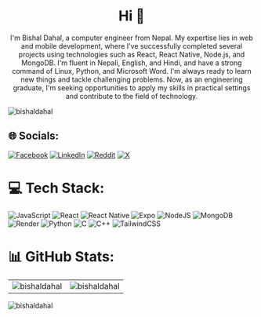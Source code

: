 <h1 align="center">Hi 👋</h1>
<p align="center">I'm Bishal Dahal, a computer engineer from Nepal. My expertise lies in web and mobile development, where I've successfully completed several projects using technologies such as React, React Native, Node.js, and MongoDB. I'm fluent in Nepali, English, and Hindi, and have a strong command of Linux, Python, and Microsoft Word. I'm always ready to learn new things and tackle challenging problems. Now, as an engineering graduate, I'm seeking opportunities to apply my skills in practical settings and contribute to the field of technology.
</p>
<!-- - 📫 How to reach me <a href="mailto:bishaldahal@duck.com">bishaldahal@duck.com</a><br>
 -->

<p align="left"><img src="https://github-profile-trophy.vercel.app/?username=bishaldahal&theme=juicyfresh&row=1" alt="bishaldahal" /> </p>

## 🌐 Socials:
[![Facebook](https://img.shields.io/badge/Facebook-%231877F2.svg?logo=Facebook&logoColor=white)](https://facebook.com/1) [![LinkedIn](https://img.shields.io/badge/LinkedIn-%230077B5.svg?logo=linkedin&logoColor=white)](https://linkedin.com/in/1) [![Reddit](https://img.shields.io/badge/Reddit-%23FF4500.svg?logo=Reddit&logoColor=white)](https://reddit.com/user/1) [![X](https://img.shields.io/badge/X-black.svg?logo=X&logoColor=white)](https://x.com/1) 

# 💻 Tech Stack:
![JavaScript](https://img.shields.io/badge/javascript-%23323330.svg?style=for-the-badge&logo=javascript&logoColor=%23F7DF1E) ![React](https://img.shields.io/badge/react-%2320232a.svg?style=for-the-badge&logo=react&logoColor=%2361DAFB) ![React Native](https://img.shields.io/badge/react_native-%2320232a.svg?style=for-the-badge&logo=react&logoColor=%2361DAFB) ![Expo](https://img.shields.io/badge/expo-1C1E24?style=for-the-badge&logo=expo&logoColor=#D04A37) ![NodeJS](https://img.shields.io/badge/node.js-6DA55F?style=for-the-badge&logo=node.js&logoColor=white) ![MongoDB](https://img.shields.io/badge/MongoDB-%234ea94b.svg?style=for-the-badge&logo=mongodb&logoColor=white) ![Render](https://img.shields.io/badge/Render-%46E3B7.svg?style=for-the-badge&logo=render&logoColor=white) ![Python](https://img.shields.io/badge/python-3670A0?style=for-the-badge&logo=python&logoColor=ffdd54) ![C](https://img.shields.io/badge/c-%2300599C.svg?style=for-the-badge&logo=c&logoColor=white) ![C++](https://img.shields.io/badge/c++-%2300599C.svg?style=for-the-badge&logo=c%2B%2B&logoColor=white) ![TailwindCSS](https://img.shields.io/badge/tailwindcss-%2338B2AC.svg?style=for-the-badge&logo=tailwind-css&logoColor=white)
# 📊 GitHub Stats:
<table>
  <tr>
   <td><img align="center" src="https://github-readme-streak-stats.herokuapp.com/?user=bishaldahal&theme=dark&" alt="bishaldahal" /></td>
    <td><img src="https://github-readme-stats.vercel.app/api/top-langs?username=bishaldahal&show_icons=true&locale=en&layout=compact&theme=dark" alt="bishaldahal" /></td>
<!--     <td><img src="https://github-readme-stats.vercel.app/api?username=bishaldahal&show_icons=true&locale=en&theme=dark" alt="bishaldahal" /></td> -->
  </tr>
</table>
<p align="left"> <img src="https://komarev.com/ghpvc/?username=bishaldahal&label=Profile%20views" alt="bishaldahal" /> </p>


<!--### 🔝 Top Contributed Repo
(https://github-contributor-stats.vercel.app/api?username=bishaldahal&limit=5&theme=dark&combine_all_yearly_contributions=true)
-->


